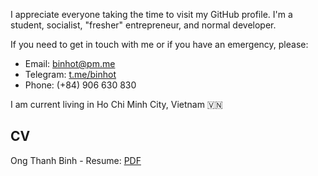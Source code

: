 I appreciate everyone taking the time to visit my GitHub profile.
I'm a student, socialist, "fresher" entrepreneur, and normal developer.

If you need to get in touch with me or if you have an emergency, please:
- Email: binhot@pm.me
- Telegram: [t.me/binhot](https://t.me/binhot)
- Phone: (+84) 906 630 830

I am current living in Ho Chi Minh City, Vietnam 🇻🇳

## CV
Ong Thanh Binh - Resume: [PDF]([https://github.com/binhotvn/binhotvn/blob/main/Ong%20Thanh%20Binh%20-%20Resume.pdf](https://github.com/binhotvn/binhotvn/blob/main/Ong_Thanh_Binh__Resume.pdf)https://github.com/binhotvn/binhotvn/blob/main/Ong_Thanh_Binh__Resume.pdf)

